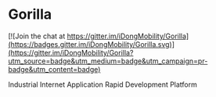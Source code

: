 # Gorilla

[![Join the chat at https://gitter.im/iDongMobility/Gorilla](https://badges.gitter.im/iDongMobility/Gorilla.svg)](https://gitter.im/iDongMobility/Gorilla?utm_source=badge&utm_medium=badge&utm_campaign=pr-badge&utm_content=badge)

Industrial Internet Application Rapid Development Platform
